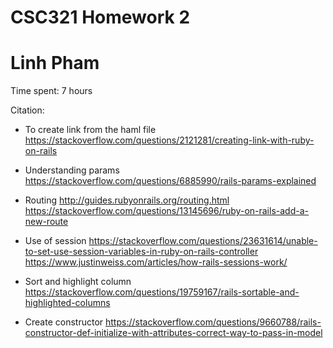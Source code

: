 # CSC321 Homework 2
# Linh Pham

Time spent: 7 hours

Citation:

- To create link from the haml file
https://stackoverflow.com/questions/2121281/creating-link-with-ruby-on-rails

- Understanding params
https://stackoverflow.com/questions/6885990/rails-params-explained

- Routing
http://guides.rubyonrails.org/routing.html
https://stackoverflow.com/questions/13145696/ruby-on-rails-add-a-new-route

- Use of session
https://stackoverflow.com/questions/23631614/unable-to-set-use-session-variables-in-ruby-on-rails-controller
https://www.justinweiss.com/articles/how-rails-sessions-work/

- Sort and highlight column
https://stackoverflow.com/questions/19759167/rails-sortable-and-highlighted-columns

- Create constructor
https://stackoverflow.com/questions/9660788/rails-constructor-def-initialize-with-attributes-correct-way-to-pass-in-model
